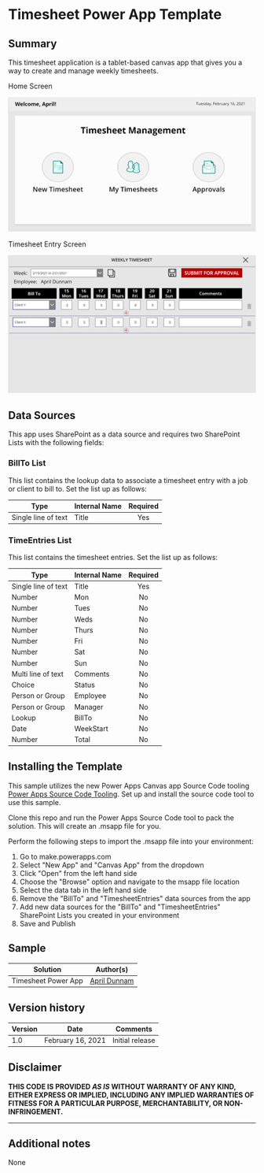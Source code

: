 # Timesheet Power App Template

## Summary
This timesheet application is a tablet-based canvas app that gives you a way to create and manage weekly timesheets.

Home Screen

![home screen](./TimesheetHomeScreen.png)  

Timesheet Entry Screen

![timesheet entry screen](./TimesheetEntryScreen.png)  

## Data Sources 
This app uses SharePoint as a data source and requires two SharePoint Lists with the following fields:

### BillTo List
This list contains the lookup data to associate a timesheet entry with a job or client to bill to.  Set the list up as follows:

|Type|Internal Name|Required|
|---|---|:---:|
|Single line of text|Title|Yes|

### TimeEntries List
This list contains the timesheet entries.  Set the list up as follows:

|Type|Internal Name|Required|
|---|---|:---:|
|Single line of text|Title|Yes|
|Number|Mon|No|
|Number|Tues|No|
|Number|Weds|No|
|Number|Thurs|No|
|Number|Fri|No|
|Number|Sat|No|
|Number|Sun|No|
|Multi line of text|Comments|No|
|Choice|Status|No|
|Person or Group|Employee|No|
|Person or Group|Manager|No|
|Lookup|BillTo|No|
|Date|WeekStart|No|
|Number|Total|No|


## Installing the Template
This sample utilizes the new Power Apps Canvas app Source Code tooling [Power Apps Source Code Tooling](https://github.com/microsoft/PowerApps-Language-Tooling). Set up and install the source code tool to use this sample.  

Clone this repo and run the Power Apps Source Code tool to pack the solution.  This will create an .msapp file for you.

Perform the following steps to import the .msapp file into your environment:
1. Go to make.powerapps.com 
2. Select "New App" and "Canvas App" from the dropdown
3. Click "Open" from the left hand side 
4. Choose the "Browse" option and navigate to the msapp file location
5. Select the data tab in the left hand side
6. Remove the "BillTo" and "TimesheetEntries" data sources from the app
7. Add new data sources for the "BillTo" and "TimesheetEntries" SharePoint Lists you created in your environment
8. Save and Publish

## Sample

Solution|Author(s)
--------|---------
Timesheet Power App | [April Dunnam](https://www.twitter.com/aprildunnam)

## Version history

Version|Date|Comments
-------|----|--------
1.0|February 16, 2021|Initial release


## Disclaimer
**THIS CODE IS PROVIDED *AS IS* WITHOUT WARRANTY OF ANY KIND, EITHER EXPRESS OR IMPLIED, INCLUDING ANY IMPLIED WARRANTIES OF FITNESS FOR A PARTICULAR PURPOSE, MERCHANTABILITY, OR NON-INFRINGEMENT.**

---

## Additional notes

None


